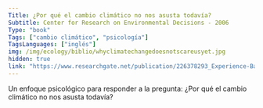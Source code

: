 ```yaml
---
Title: ¿Por qué el cambio climático no nos asusta todavía?
Subtitle: Center for Research on Environmental Decisions - 2006
Type: "book"
Tags: ["cambio climático", "psicología"]
TagsLanguages: ["inglés"]
img: /img/ecology/biblio/whyclimatechangedoesnotscareusyet.jpg
hidden: true
link: "https://www.researchgate.net/publication/226378293_Experience-Based_and_Description-Based_Perceptions_of_Long-Term_Risk_Why_Global_Warming_Does_Not_Scare_Us_Yet#read"
---
```


Un enfoque psicológico para responder a la pregunta: ¿Por qué el cambio climático no nos asusta todavía?